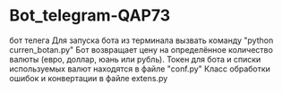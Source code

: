 # Bot_telegram-QAP73
бот телега
Для запуска бота из терминала вызвать команду "python curren_botan.py"
Бот возвращает цену на определённое количество валюты (евро, доллар, юань или рубль).
Токен для бота и списки используемых валют находятся в файле "conf.py"
Класc обработки ошибок и конвертации в файле extens.py
